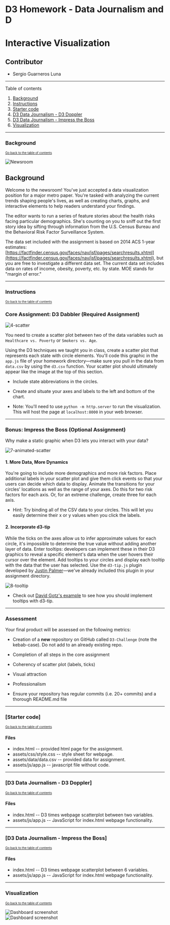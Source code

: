 # D3 Homework - Data Journalism and D

# Interactive Visualization
## Contributor
* Sergio Guarneros Luna

---
Table of contents <a name="toc"></a>

1. [Background](#1)
2. [Instructions](#2)
3. [Starter code](#3)
4. [D3 Data Journalism - D3 Doppler](#4)
5. [D3 Data Journalism - Impress the Boss](#5)
6. [Visualization](#6)

---

### Background <a name="1"></a>
<sub><sup>[Go back to the table of contents](#toc)</sub></sup>

![Newsroom](https://media.giphy.com/media/v2xIous7mnEYg/giphy.gif)

## Background

Welcome to the newsroom! You've just accepted a data visualization position for a major metro paper. You're tasked with analyzing the current trends shaping people's lives, as well as creating charts, graphs, and interactive elements to help readers understand your findings.

The editor wants to run a series of feature stories about the health risks facing particular demographics. She's counting on you to sniff out the first story idea by sifting through information from the U.S. Census Bureau and the Behavioral Risk Factor Surveillance System.

The data set included with the assignment is based on 2014 ACS 1-year estimates: [https://factfinder.census.gov/faces/nav/jsf/pages/searchresults.xhtml](https://factfinder.census.gov/faces/nav/jsf/pages/searchresults.xhtml), but you are free to investigate a different data set. The current data set includes data on rates of income, obesity, poverty, etc. by state. MOE stands for "margin of error."

---

### Instructions <a name="2"></a>
<sub><sup>[Go back to the table of contents](#toc)</sub></sup>

### Core Assignment: D3 Dabbler (Required Assignment)

![4-scatter](Images/4-scatter.jpg)

You need to create a scatter plot between two of the data variables such as `Healthcare vs. Poverty` or `Smokers vs. Age`.

Using the D3 techniques we taught you in class, create a scatter plot that represents each state with circle elements. You'll code this graphic in the `app.js` file of your homework directory—make sure you pull in the data from `data.csv` by using the `d3.csv` function. Your scatter plot should ultimately appear like the image at the top of this section.

* Include state abbreviations in the circles.

* Create and situate your axes and labels to the left and bottom of the chart.

* Note: You'll need to use `python -m http.server` to run the visualization. This will host the page at `localhost:8000` in your web browser.

- - -

### Bonus: Impress the Boss (Optional Assignment)

Why make a static graphic when D3 lets you interact with your data?

![7-animated-scatter](Images/7-animated-scatter.gif)

#### 1. More Data, More Dynamics

You're going to include more demographics and more risk factors. Place additional labels in your scatter plot and give them click events so that your users can decide which data to display. Animate the transitions for your circles' locations as well as the range of your axes. Do this for two risk factors for each axis. Or, for an extreme challenge, create three for each axis.

* Hint: Try binding all of the CSV data to your circles. This will let you easily determine their x or y values when you click the labels.

#### 2. Incorporate d3-tip

While the ticks on the axes allow us to infer approximate values for each circle, it's impossible to determine the true value without adding another layer of data. Enter tooltips: developers can implement these in their D3 graphics to reveal a specific element's data when the user hovers their cursor over the element. Add tooltips to your circles and display each tooltip with the data that the user has selected. Use the `d3-tip.js` plugin developed by [Justin Palmer](https://github.com/Caged)—we've already included this plugin in your assignment directory.

![8-tooltip](Images/8-tooltip.gif)

* Check out [David Gotz's example](https://bl.ocks.org/davegotz/bd54b56723c154d25eedde6504d30ad7) to see how you should implement tooltips with d3-tip.

- - -

### Assessment

Your final product will be assessed on the following metrics:

* Creation of a **new** repository on GitHub called `D3-Challenge` (note the kebab-case). Do not add to an already existing repo.

* Completion of all steps in the core assignment

* Coherency of scatter plot (labels, ticks)

* Visual attraction

* Professionalism

* Ensure your repository has regular commits (i.e. 20+ commits) and a thorough README.md file

---

### [Starter code] <a name="3"></a>
<sub><sup>[Go back to the table of contents](#toc)</sub></sup>
#### Files
- index.html -- provided html page for the assignment.
- assets/css/style.css -- style sheet for webpage.
- assets/data/data.csv -- provided data for assignment.
- assets/js/app.js -- javascript file without code.

---

### [D3 Data Journalism - D3 Doppler] <a name="4"></a>
<sub><sup>[Go back to the table of contents](#toc)</sub></sup>

#### Files
- index.html -- D3 times webpage scatterplot between two variables.
- assets/js/app.js -- JavaScript for index.html webpage functionality.

---

### [D3 Data Journalism - Impress the Boss] <a name="5"></a>
<sub><sup>[Go back to the table of contents](#toc)</sub></sup>

#### Files
- index.html -- D3 times webpage scatterplot between 6 variables.
- assets/js/app.js -- JavaScript for index.html webpage functionality.

---

### Visualization <a name="6"></a>
<sub><sup>[Go back to the table of contents](#toc)</sub></sup>

![Dashboard screenshot](Images/screen1.png)
<br>
![Dashboard screenshot](Images/screen2.png)
<br>
